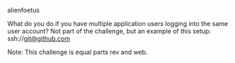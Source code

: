 alienfoetus

What do you do if you have multiple application users logging into the same user account? Not part of the challenge, but an example of this setup: ssh://git@github.com

Note: This challenge is equal parts rev and web.
